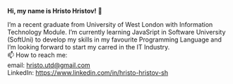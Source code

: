 **Hi, my name is Hristo Hristov!** 👋

I’m a recent graduate from University of West London with Information Technology Module. I’m currently learning JavaSript in Software University (SoftUni) 
to develop my skills in my favourite Programming Language and I’m looking forward to start my carred in the IT Industry.<br>
📫 How to reach me:<br>
email: hristo.utd@gmail.com <br> 
LinkedIn: https://www.linkedin.com/in/hristo-hristov-sh
